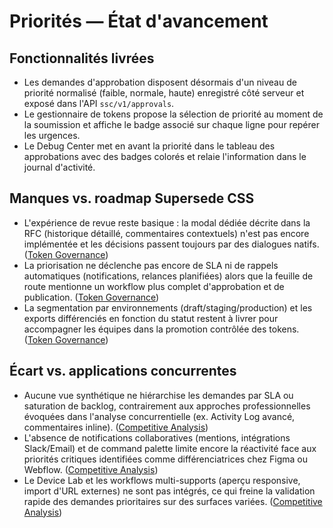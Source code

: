 # Priorités — État d'avancement

## Fonctionnalités livrées
- Les demandes d'approbation disposent désormais d'un niveau de priorité normalisé (faible, normale, haute) enregistré côté serveur et exposé dans l'API `ssc/v1/approvals`.
- Le gestionnaire de tokens propose la sélection de priorité au moment de la soumission et affiche le badge associé sur chaque ligne pour repérer les urgences.
- Le Debug Center met en avant la priorité dans le tableau des approbations avec des badges colorés et relaie l'information dans le journal d'activité.

## Manques vs. roadmap Supersede CSS
- L'expérience de revue reste basique : la modal dédiée décrite dans la RFC (historique détaillé, commentaires contextuels) n'est pas encore implémentée et les décisions passent toujours par des dialogues natifs. ([Token Governance](./TOKEN-GOVERNANCE-AND-DEBUG.md))
- La priorisation ne déclenche pas encore de SLA ni de rappels automatiques (notifications, relances planifiées) alors que la feuille de route mentionne un workflow plus complet d'approbation et de publication. ([Token Governance](./TOKEN-GOVERNANCE-AND-DEBUG.md))
- La segmentation par environnements (draft/staging/production) et les exports différenciés en fonction du statut restent à livrer pour accompagner les équipes dans la promotion contrôlée des tokens. ([Token Governance](./TOKEN-GOVERNANCE-AND-DEBUG.md))

## Écart vs. applications concurrentes
- Aucune vue synthétique ne hiérarchise les demandes par SLA ou saturation de backlog, contrairement aux approches professionnelles évoquées dans l'analyse concurrentielle (ex. Activity Log avancé, commentaires inline). ([Competitive Analysis](./COMPETITIVE-ANALYSIS.md))
- L'absence de notifications collaboratives (mentions, intégrations Slack/Email) et de command palette limite encore la réactivité face aux priorités critiques identifiées comme différenciatrices chez Figma ou Webflow. ([Competitive Analysis](./COMPETITIVE-ANALYSIS.md))
- Le Device Lab et les workflows multi-supports (aperçu responsive, import d'URL externes) ne sont pas intégrés, ce qui freine la validation rapide des demandes prioritaires sur des surfaces variées. ([Competitive Analysis](./COMPETITIVE-ANALYSIS.md))
